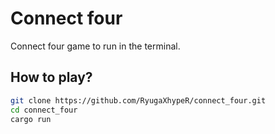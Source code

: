 # Connect four
Connect four game to run in the terminal.

## How to play?
```bash
git clone https://github.com/RyugaXhypeR/connect_four.git
cd connect_four
cargo run
```
